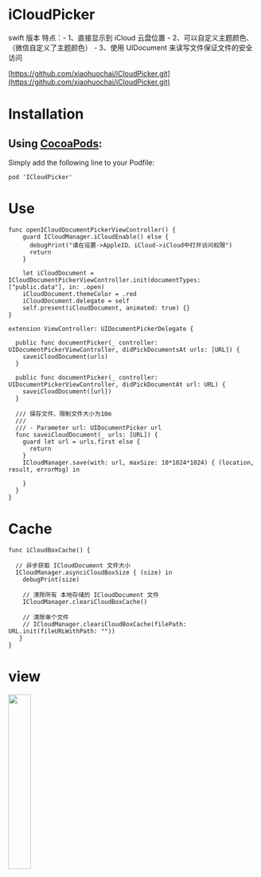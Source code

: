 # iCloudPicker

swift 版本
 特点：- 1、直接显示到 iCloud 云盘位置
      - 2、可以自定义主题颜色、（微信自定义了主题颜色）
      - 3、使用 UIDocument 来读写文件保证文件的安全访问
      
[https://github.com/xiaohuochai/iCloudPicker.git](https://github.com/xiaohuochai/iCloudPicker.git)


# Installation

## Using [CocoaPods](https://cocoapods.org):
Simply add the following line to your Podfile:
```  
pod 'ICloudPicker'
```
# Use
```
func openICloudDocumentPickerViewController() {
    guard ICloudManager.iCloudEnable() else {
      debugPrint("请在设置->AppleID、iCloud->iCloud中打开访问权限")
      return
    }

    let iCloudDocument = ICloudDocumentPickerViewController.init(documentTypes: ["public.data"], in: .open)
    iCloudDocument.themeColor = .red
    iCloudDocument.delegate = self
    self.present(iCloudDocument, animated: true) {}
}
```

```
extension ViewController: UIDocumentPickerDelegate {

  public func documentPicker(_ controller: UIDocumentPickerViewController, didPickDocumentsAt urls: [URL]) {
    saveiCloudDocument(urls)
  }

  public func documentPicker(_ controller: UIDocumentPickerViewController, didPickDocumentAt url: URL) {
    saveiCloudDocument([url])
  }

  /// 保存文件、限制文件大小为10m
  ///
  /// - Parameter url: UIDocumentPicker url
  func saveiCloudDocument(_ urls: [URL]) {
    guard let url = urls.first else {
      return
    }
    ICloudManager.save(with: url, maxSize: 10*1024*1024) { (location, result, errorMsg) in

    }
  }
}
```

# Cache
```
func iCloudBoxCache() {

  // 异步获取 ICloudDocument 文件大小
  ICloudManager.asynciCloudBoxSize { (size) in
    debugPrint(size)

    // 清除所有 本地存储的 ICloudDocument 文件
    ICloudManager.cleariCloudBoxCache()

    // 清除单个文件
    // ICloudManager.cleariCloudBoxCache(filePath: URL.init(fileURLWithPath: ""))
   }
}
```
#  view
<img src="http://oo6oh08d7.bkt.clouddn.com/123456789.png" width = 30% height = 30% />
